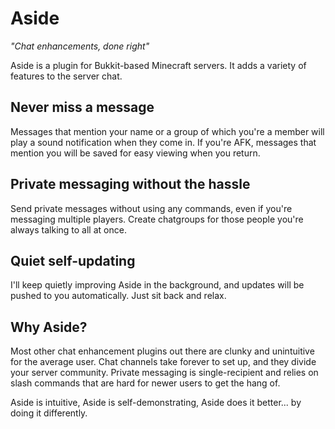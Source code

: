 # Aside
*"Chat enhancements, done right"*

Aside is a plugin for Bukkit-based Minecraft servers. It adds a variety of features to the server chat.

## Never miss a message
Messages that mention your name or a group of which you're a member will play a sound notification when they come in. If you're AFK, messages that mention you will be saved for easy viewing when you return.

## Private messaging without the hassle
Send private messages without using any commands, even if you're messaging multiple players. Create chatgroups for those people you're always talking to all at  once.

## Quiet self-updating
I'll keep quietly improving Aside in the background, and updates will be pushed to you automatically. Just sit back and relax.

## Why Aside?
Most other chat enhancement plugins out there are clunky and unintuitive for the average user. Chat channels take forever to set up, and they divide your server community. Private messaging is single-recipient and relies on slash commands that are hard for newer users to get the hang of.

Aside is intuitive, Aside is self-demonstrating, Aside does it better... by doing it differently.

